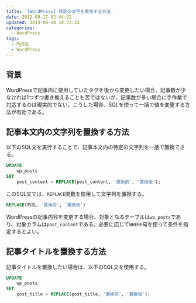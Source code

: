 ```yaml
---
title: '[WordPress] 特定の文字を置換する方法'
date: 2012-09-17 02:44:22
updated: 2014-06-20 10:33:33
categories:
  - WordPress
tags:
  - MySQL
  - WordPress
---
```


## 背景

WordPressで記事内に使用していたタグを後から変更したい場合、記事数が少なければ1つずつ書き換えることも苦ではないが、記事数が多い場合に手作業で対応するのは現実的でない。こうした場合、SQLを使って一括で値を変更する方法が有効である。

<!--more-->

## 記事本文内の文字列を置換する方法

以下のSQL文を実行することで、記事本文内の特定の文字列を一括で置換できる。

```sql
UPDATE
    wp_posts
SET
    post_content = REPLACE(post_content, '置換前', '置換後');
```

このSQL文では、`REPLACE`関数を使用して文字列を置換する。

```sql
REPLACE(列名, '置換前', '置換後')
```

WordPressの記事内容を変更する場合、対象となるテーブルは`wp_posts`であり、対象カラムは`post_content`である。必要に応じて`WHERE`句を使って条件を指定するとよい。

## 記事タイトルを置換する方法

記事タイトルを置換したい場合は、以下のSQL文を使用する。

```sql
UPDATE
    wp_posts
SET
    post_title = REPLACE(post_title, '置換前', '置換後');
```
